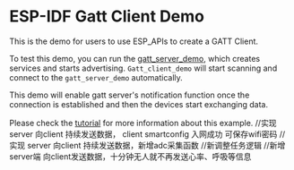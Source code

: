 ESP-IDF Gatt Client Demo
========================

This is the demo for users to use ESP_APIs to create a GATT Client.

To test this demo, you can run the [gatt_server_demo](../gatt_server), which creates services and starts advertising. `Gatt_client_demo` will start scanning and connect to the `gatt_server_demo` automatically.

This demo will enable gatt server's notification function once the connection is established and then the devices start exchanging data.

Please check the [tutorial](tutorial/Gatt_Client_Example_Walkthrough.md) for more information about this example.
//实现 server 向client 持续发送数据， client smartconfig 入网成功 可保存wifi密码
//实现 server 向client 持续发送数据，新增adc采集函数
//新调整任务逻辑
//新增server端 向client发送数据，十分钟无人就不再发送心率、呼吸等信息
